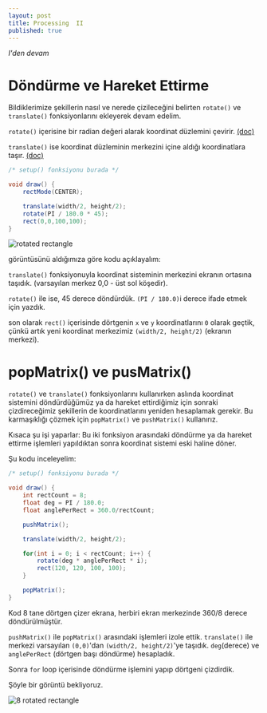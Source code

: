 ```yaml
---
layout: post
title: Processing  II
published: true
---
```


_I'den devam_

# Döndürme ve Hareket Ettirme

Bildiklerimize şekillerin nasıl ve nerede çizileceğini belirten ```rotate()``` ve ```translate()``` fonksiyonlarını ekleyerek devam edelim.

```rotate()``` içerisine bir radian değeri alarak koordinat düzlemini çevirir. [(doc)](https://processing.org/reference/rotate_.html)

```translate()``` ise koordinat düzleminin merkezini içine aldığı koordinatlara taşır. [(doc)](https://processing.org/reference/translate_.html)

```java
/* setup() fonksiyonu burada */

void draw() {
	rectMode(CENTER);

	translate(width/2, height/2);
	rotate(PI / 180.0 * 45);
	rect(0,0,100,100);
}
```

![rotated rectangle][img_01]

görüntüsünü aldığımıza göre kodu açıklayalım:

```translate()``` fonksiyonuyla koordinat sisteminin merkezini ekranın ortasına taşıdık. (varsayılan merkez 0,0 - üst sol köşedir).

```rotate()``` ile ise, 45 derece döndürdük. ```(PI / 180.0)```i derece ifade etmek için yazdık.

son olarak ```rect()``` içerisinde dörtgenin ```x``` ve ```y``` koordinatlarını ```0``` olarak geçtik, çünkü artık yeni koordinat merkezimiz ```(width/2, height/2)``` (ekranın merkezi).


# popMatrix() ve pusMatrix()


```rotate()``` ve ```translate()``` fonksiyonlarını kullanırken aslında koordinat sistemini döndürdüğümüz ya da hareket ettirdiğimiz için sonraki çizdireceğimiz şekillerin de koordinatlarını yeniden hesaplamak gerekir. Bu karmaşıklığı çözmek için ```popMatrix()``` ve ```pushMatrix()``` kullanırız.

Kısaca şu işi yaparlar: Bu iki fonksiyon arasındaki döndürme ya da hareket ettirme işlemleri yapıldıktan sonra koordinat sistemi eski haline döner.

Şu kodu inceleyelim:

```java
/* setup() fonksiyonu burada */

void draw() {
	int rectCount = 8;
	float deg = PI / 180.0;
	float anglePerRect = 360.0/rectCount;

	pushMatrix();

	translate(width/2, height/2);

	for(int i = 0; i < rectCount; i++) {
		rotate(deg * anglePerRect * i);
		rect(120, 120, 100, 100);    
	}

	popMatrix();
}
```

Kod 8 tane dörtgen çizer ekrana, herbiri ekran merkezinde 360/8 derece döndürülmüştür.

```pushMatrix()``` ile ```popMatrix()``` arasındaki işlemleri izole ettik. ```translate()``` ile merkezi varsayılan ```(0,0)```'dan ```(width/2, height/2)```'ye taşıdık.  ```deg```(derece) ve ```anglePerRect``` (dörtgen başı döndürme) hesapladık.

Sonra ```for``` loop içerisinde döndürme işlemini yapıp dörtgeni çizdirdik.

Şöyle bir görüntü bekliyoruz.

![8 rotated rectangle][img_02]





[img_01]: /assets/images/2-01.png
[img_02]: /assets/images/2-02.png
